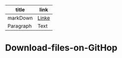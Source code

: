 | title      | link |
| ----------- | ----------- |
| markDown      | [Linke](markDown.md)       |
| Paragraph   | Text        |# Download-files-on-GitHop
# Download-files-on-GitHop
